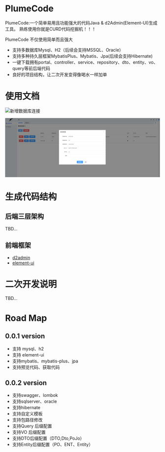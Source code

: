 # PlumeCode
PlumeCode:一个简单易用且功能强大的代码Java & d2Admin(Element-UI)生成工具。
熟练使用你就是CURD代码挖掘机！！！

PlumeCode 不仅使用简单而且强大
- 支持多数据库Mysql、H2（后续会支持MSSQL、Oracle）
- 支持多种持久层框架MybatisPlus、Mybatis、Jpa(后续会支持Hibernate)
- 一键下载拥有portal、controller、service、repository、dto、entity、vo、query等前后端代码
- 良好的项目结构，让二次开发变得像喝水一样加单

# 使用文档
![新增数据库连接](https://gitee.com/yansheng/plume-code/blob/main/plume-code-starter/src/main/resources/images/img1.png "新增数据库连接（内置h2，have a try）")

 ![avatar](/plume-code-starter/src/main/resources/images/img1.png)

# 生成代码结构
## 后端三层架构
TBD...

## 前端框架
- [d2admin](https://d2.pub/zh/)
- [element-ui](https://element.eleme.cn/2.15/#/zh-CN)





# 二次开发说明
TBD...


# Road Map
## 0.0.1 version
- 支持 mysql、h2
- 支持 element-ui
- 支持mybatis、mybatis-plus、jpa
- 支持预览代码、获取代码
## 0.0.2 version
- 支持swagger、lombok
- 支持sqlserver、oracle
- 支持hibernate
- 支持自定义模板
- 支持包路径修改
- 支持Query 后缀配置
- 支持VO 后缀配置
- 支持DTO后缀配置（DTO,Dto,PoJo）
- 支持Entity后缀配置（PO、ENT、Entity）
